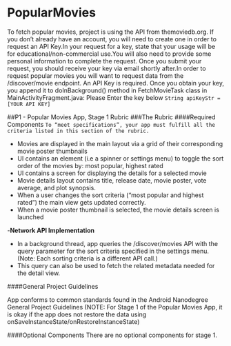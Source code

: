 # PopularMovies

To fetch popular movies, project is using the API from themoviedb.org. If you don’t already have an account, you will need to create one in order to request an API Key.In your request for a key, state that your usage will be for educational/non-commercial use.You will also need to provide some personal information to complete the request. Once you submit your request, you should receive your key via email shortly after.In order to request popular movies you will want to request data from the /discover/movie endpoint. An API Key is required.
Once you obtain your key, you append it to doInBackground() method in FetchMovieTask class in MainActivityFragment.java: Please Enter the key below
`String apiKeyStr =[YOUR API KEY]`

##P1 - Popular Movies App, Stage 1 Rubric
###The Rubric
####Required Components
`To “meet specifications”, your app must fulfill all the criteria listed in this section of the rubric.`

  - Movies are displayed in the main layout via a grid of their corresponding movie poster thumbnails
  - UI contains an element (i.e a spinner or settings menu) to toggle the sort order of the movies by: most popular, highest rated
  - UI contains a screen for displaying the details for a selected movie
  - Movie details layout contains title, release date, movie poster, vote average, and plot synopsis.
  - When a user changes the sort criteria (“most popular and highest rated”) the main view gets updated correctly.
  - When a movie poster thumbnail is selected, the movie details screen is launched

-**Network API Implementation** 

  - In a background thread, app queries the /discover/movies API with the query parameter for the sort criteria specified in the           settings menu. (Note: Each sorting criteria is a different API call.)
  - This query can also be used to fetch the related metadata needed for the detail view.

####General Project Guidelines

App conforms to common standards found in the Android Nanodegree General Project Guidelines (NOTE: For Stage 1 of the Popular Movies App, it is okay if the app does not restore the data using onSaveInstanceState/onRestoreInstanceState)

####Optional Components
  There are no optional components for stage 1.
